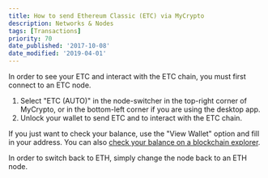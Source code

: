 ```yaml
---
title: How to send Ethereum Classic (ETC) via MyCrypto
description: Networks & Nodes
tags: [Transactions]
priority: 70
date_published: '2017-10-08'
date_modified: '2019-04-01'
---
```


In order to see your ETC and interact with the ETC chain, you must first connect to an ETC node.

1. Select "ETC (AUTO)" in the node-switcher in the top-right corner of MyCrypto, or in the bottom-left corner if you are using the desktop app.
2. Unlock your wallet to send ETC and to interact with the ETC chain.

If you just want to check your balance, use the "View Wallet" option and fill in your address. You can also [check your balance on a blockchain explorer](/how-to/accessing-wallet/how-to-check-the-balance-of-your-account).

In order to switch back to ETH, simply change the node back to an ETH node.
